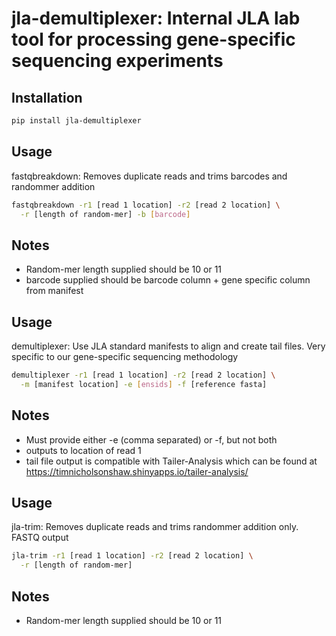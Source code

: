 # jla-demultiplexer: Internal JLA lab tool for processing gene-specific sequencing experiments

## Installation

```bash
pip install jla-demultiplexer
```

## Usage

fastqbreakdown: Removes duplicate reads and trims barcodes and randommer addition
```bash
fastqbreakdown -r1 [read 1 location] -r2 [read 2 location] \
  -r [length of random-mer] -b [barcode]
```

## Notes

- Random-mer length supplied should be 10 or 11
- barcode supplied should be barcode column + gene specific column from manifest

## Usage

demultiplexer: Use JLA standard manifests to align and create tail files. Very specific to our gene-specific sequencing methodology
```bash
demultiplexer -r1 [read 1 location] -r2 [read 2 location] \
  -m [manifest location] -e [ensids] -f [reference fasta]
```
## Notes

- Must provide either -e (comma separated) or -f, but not both
- outputs to location of read 1
- tail file output is compatible with Tailer-Analysis which can be found at https://timnicholsonshaw.shinyapps.io/tailer-analysis/

## Usage

jla-trim: Removes duplicate reads and trims randommer addition only. FASTQ output
```bash
jla-trim -r1 [read 1 location] -r2 [read 2 location] \
  -r [length of random-mer]
```

## Notes

- Random-mer length supplied should be 10 or 11



